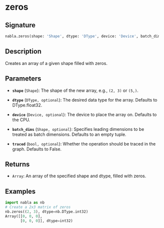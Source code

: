# zeros

## Signature

```python
nabla.zeros(shape: 'Shape', dtype: 'DType', device: 'Device', batch_dims: 'Shape', traced: 'bool') -> 'Array'
```

## Description

Creates an array of a given shape filled with zeros.

## Parameters

- **`shape`** (`Shape`): The shape of the new array, e.g., `(2, 3)` or `(5,)`.

- **`dtype`** (`DType, optional`): The desired data type for the array. Defaults to DType.float32.

- **`device`** (`Device, optional`): The device to place the array on. Defaults to the CPU.

- **`batch_dims`** (`Shape, optional`): Specifies leading dimensions to be treated as batch dimensions. Defaults to an empty tuple.

- **`traced`** (`bool, optional`): Whether the operation should be traced in the graph. Defaults to False.

## Returns

- `Array`: An array of the specified shape and dtype, filled with zeros.

## Examples

```python
import nabla as nb
# Create a 2x3 matrix of zeros
nb.zeros((2, 3), dtype=nb.DType.int32)
Array([[0, 0, 0],
       [0, 0, 0]], dtype=int32)
```
